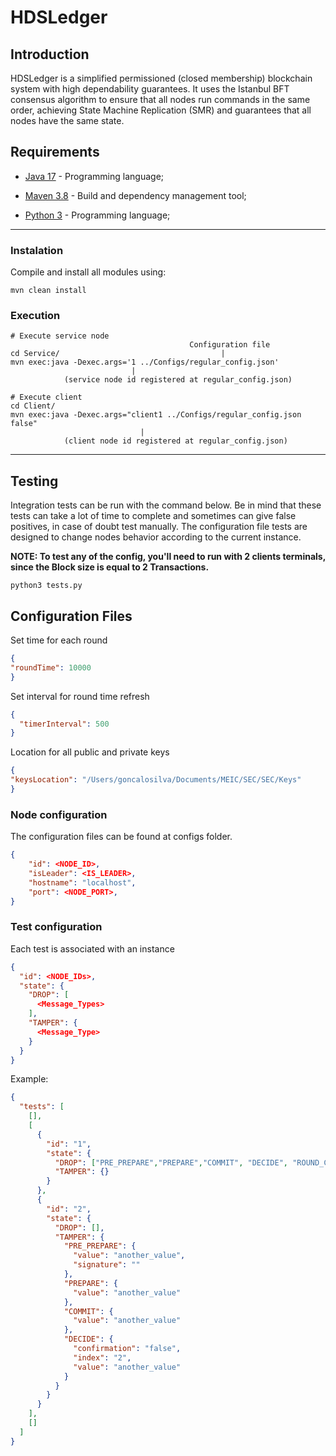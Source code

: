 # HDSLedger

## Introduction

HDSLedger is a simplified permissioned (closed membership) blockchain system with high dependability
guarantees. It uses the Istanbul BFT consensus algorithm to ensure that all nodes run commands
in the same order, achieving State Machine Replication (SMR) and guarantees that all nodes
have the same state.

## Requirements

- [Java 17](https://www.oracle.com/java/technologies/javase-jdk17-downloads.html) - Programming language;

- [Maven 3.8](https://maven.apache.org/) - Build and dependency management tool;

- [Python 3](https://www.python.org/downloads/) - Programming language;

---

### Instalation

Compile and install all modules using:

```
mvn clean install
```

### Execution

```
# Execute service node
                                        Configuration file
cd Service/                                    |
mvn exec:java -Dexec.args='1 ../Configs/regular_config.json'
                           |
            (service node id registered at regular_config.json) 
            
# Execute client
cd Client/
mvn exec:java -Dexec.args="client1 ../Configs/regular_config.json false"
                             |
            (client node id registered at regular_config.json)            
```
---

## Testing
Integration tests can be run with the command below. 
Be in mind that these tests can take a lot of time to complete and sometimes can give false positives, in case of doubt test manually. The configuration file tests are designed to change nodes behavior according to the current instance.

**NOTE: To test any of the config, you'll need to run with 2 clients terminals, since the Block size is equal to 2 Transactions.**
```
python3 tests.py
```

## Configuration Files
Set time for each round
```json
{
"roundTime": 10000
}
```
Set interval for round time refresh
```json
{
  "timerInterval": 500
}
```
Location for all public and private keys
```json
{
"keysLocation": "/Users/goncalosilva/Documents/MEIC/SEC/SEC/Keys"
}
```
### Node configuration

The configuration files can be found at configs folder.

```json
{
    "id": <NODE_ID>,
    "isLeader": <IS_LEADER>,
    "hostname": "localhost",
    "port": <NODE_PORT>,
}
```
### Test configuration

Each test is associated with an instance

```json
{
  "id": <NODE_IDs>,
  "state": {
    "DROP": [
      <Message_Types>
    ],
    "TAMPER": {
      <Message_Type>
    }
  }
}
```
Example:
```json
{
  "tests": [
    [],
    [
      {
        "id": "1",
        "state": {
          "DROP": ["PRE_PREPARE","PREPARE","COMMIT", "DECIDE", "ROUND_CHANGE"],
          "TAMPER": {}
        }
      },
      {
        "id": "2",
        "state": {
          "DROP": [],
          "TAMPER": {
            "PRE_PREPARE": {
              "value": "another_value",
              "signature": ""
            },
            "PREPARE": {
              "value": "another_value"
            },
            "COMMIT": {
              "value": "another_value"
            },
            "DECIDE": {
              "confirmation": "false",
              "index": "2",
              "value": "another_value"
            }
          }
        }
      }
    ],
    []
  ]
}
```

